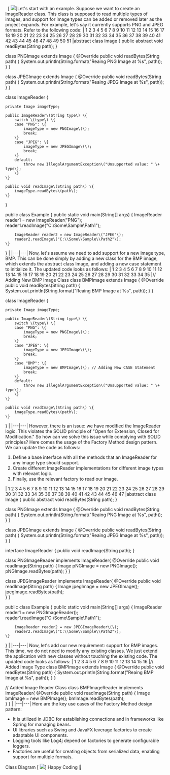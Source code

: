  
[
![](/images/Screenshot%202025-02-04%20080056.png)]Let's start with an example. Suppose we want to create an ImageReader class. This class is supposed to read multiple types of images, and support for image types can be added or removed later as the project expands. For example, let's say it currently supports PNG and JPEG formats. Refer to the following code:
|  1
 2
 3
 4
 5
 6
 7
 8
 9
10
11
12
13
14
15
16
17
18
19
20
21
22
23
24
25
26
27
28
29
30
31
32
33
34
35
36
37
38
39
40
41
42
43
44
45
46
47
48
49
50
51 |abstract class Image \{
	public abstract void readBytes\(String path\);
\}

class PNGImage extends Image \{
	@Override
	public void readBytes\(String path\) \{
		System.out.println\(String.format\("Reaing PNG Image at %s", path\)\);
	\}
\}

class JPEGImage extends Image \{
	@Override
	public void readBytes\(String path\) \{
		System.out.println\(String.format\("Reaing JPEG Image at %s", path\)\);
	\}
\}

class ImageReader \{

	private Image imageType;

	public ImageReader\(String type\) \{
		switch \(type\) \{
		case "PNG": \{
			imageType = new PNGImage\(\);
			break;
		\}
		case "JPEG": \{
			imageType = new JPEGImage\(\);
			break;
		\}
		default:
			throw new IllegalArgumentException\("Unsupported value: " \+ type\);
		\}
	\}

	public void readImage\(String path\) \{
		imageType.readBytes\(path\);
	\}
\}

public class Example \{
	public static void main\(String\[\] args\) \{
		ImageReader reader1 = new ImageReader\("PNG"\);
		reader1.readImage\("C:\\Some\\Sample\\Path1"\);

		ImageReader reader2 = new ImageReader\("JPEG"\);
		reader2.readImage\("C:\\Some\\Sample\\Path2"\);
	\}
\}
 |
|---|---|
Now, let's assume we need to add support for a new image type, BMP. This can be done simply by adding a new class for the BMP image, which extends the abstract class Image, and adding a new case statement to initialize it. The updated code looks as follows:
|  1
 2
 3
 4
 5
 6
 7
 8
 9
10
11
12
13
14
15
16
17
18
19
20
21
22
23
24
25
26
27
28
29
30
31
32
33
34
35 |// Adding New BMP Image Class
class BMPImage extends Image \{
	@Override
	public void readBytes\(String path\) \{
		System.out.println\(String.format\("Reaing BMP Image at %s", path\)\);
	\}
\}

class ImageReader \{

	private Image imageType;

	public ImageReader\(String type\) \{
		switch \(type\) \{
		case "PNG": \{
			imageType = new PNGImage\(\);
			break;
		\}
		case "JPEG": \{
			imageType = new JPEGImage\(\);
			break;
		\}
		case "BMP": \{
			imageType = new BMPImage\(\); // Adding New CASE Statement
			break;
		\}
		default:
			throw new IllegalArgumentException\("Unsupported value: " \+ type\);
		\}
	\}

	public void readImage\(String path\) \{
		imageType.readBytes\(path\);
	\}
\}
 |
|---|---|
However, there is an issue: we have modified the ImageReader logic. This violates the SOLID principle of "Open for Extension, Closed for Modification." So how can we solve this issue while complying with SOLID principles?
Here comes the usage of the Factory Method design pattern. We can update the code as follows:
1. Define a base interface with all the methods that an ImageReader for any image type should support.
2. Create different ImageReader implementations for different image types with relevant logic.
3. Finally, use the relevant factory to read our image.

|  1
 2
 3
 4
 5
 6
 7
 8
 9
10
11
12
13
14
15
16
17
18
19
20
21
22
23
24
25
26
27
28
29
30
31
32
33
34
35
36
37
38
39
40
41
42
43
44
45
46
47 |abstract class Image \{
	public abstract void readBytes\(String path\);
\}

class PNGImage extends Image \{
	@Override
	public void readBytes\(String path\) \{
		System.out.println\(String.format\("Reaing PNG Image at %s", path\)\);
	\}
\}

class JPEGImage extends Image \{
	@Override
	public void readBytes\(String path\) \{
		System.out.println\(String.format\("Reaing JPEG Image at %s", path\)\);
	\}
\}

interface ImageReader \{
	public void readImage\(String path\);
\}

class PNGImageReader implements ImageReader\{
	@Override
	public void readImage\(String path\) \{
		Image pNGImage = new PNGImage\(\);
		pNGImage.readBytes\(path\);	
	\}
\}

class JPEGImageReader implements ImageReader\{
	@Override
	public void readImage\(String path\) \{
		Image jpegImage = new JPEGImage\(\);
		jpegImage.readBytes\(path\);	
	\}
\}

public class Example \{
	public static void main\(String\[\] args\) \{
		ImageReader reader1 = new PNGImageReader\(\);
		reader1.readImage\("C:\\Some\\Sample\\Path1"\);

		ImageReader reader2 = new JPEGImageReader\(\);
		reader2.readImage\("C:\\Some\\Sample\\Path2"\);
	\}
\}
 |
|---|---|
Now, let's add our new requirement: support for BMP images. This time, we do not need to modify any existing classes. We just extend the application with new classes without touching the existing code. The updated code looks as follows:
|  1
 2
 3
 4
 5
 6
 7
 8
 9
10
11
12
13
14
15
16 |// Added Image Type
class BMPImage extends Image \{
	@Override
	public void readBytes\(String path\) \{
		System.out.println\(String.format\("Reaing BMP Image at %s", path\)\);
	\}
\}

// Added Image Reader Class
class BMPImageReader implements ImageReader\{
	@Override
	public void readImage\(String path\) \{
		Image bmImage = new BMPImage\(\);
		bmImage.readBytes\(path\);	
	\}
\}
 |
|---|---|
Here are the key use cases of the Factory Method design pattern:
* It is utilized in JDBC for establishing connections and in frameworks like Spring for managing beans.
* UI libraries such as Swing and JavaFX leverage factories to create adaptable UI components.
* Logging tools like Log4j depend on factories to generate configurable loggers.
* Factories are useful for creating objects from serialized data, enabling support for multiple formats.

Class Diagram
[
![](/images/Untitled%20Diagram.drawio%20(1).png)]
Happy Coding 🙌
